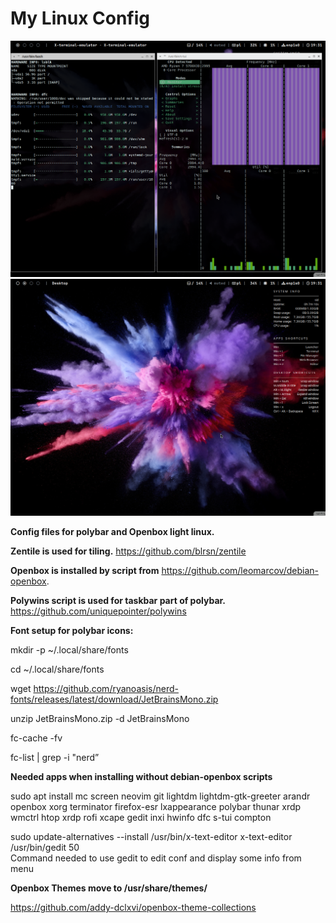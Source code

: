 # My Linux Config

![Screenshot](images/Screenshot1.png)
![Screenshot](images/Screenshot2.png)



**Config files for polybar and Openbox light linux.**

**Zentile is used for tiling.**
https://github.com/blrsn/zentile


**Openbox is installed by script from** https://github.com/leomarcov/debian-openbox.

**Polywins script is used for taskbar part of polybar.** https://github.com/uniquepointer/polywins

**Font setup for polybar icons:**

mkdir -p ~/.local/share/fonts

cd ~/.local/share/fonts

wget https://github.com/ryanoasis/nerd-fonts/releases/latest/download/JetBrainsMono.zip

unzip JetBrainsMono.zip -d JetBrainsMono

fc-cache -fv

fc-list | grep -i "nerd”


**Needed apps when installing without debian-openbox scripts**


sudo apt install mc screen neovim git lightdm lightdm-gtk-greeter arandr openbox xorg terminator firefox-esr lxappearance polybar thunar xrdp wmctrl htop xrdp rofi xcape gedit inxi hwinfo dfc s-tui compton

sudo update-alternatives --install /usr/bin/x-text-editor x-text-editor /usr/bin/gedit 50   
Command needed to use gedit to edit conf and display some info from menu


**Openbox Themes move to /usr/share/themes/**

https://github.com/addy-dclxvi/openbox-theme-collections
